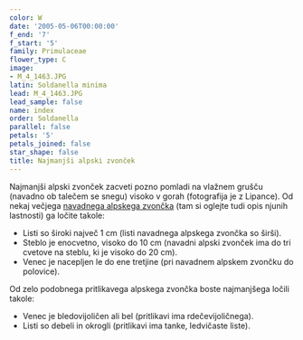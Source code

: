 ```yaml
---
color: W
date: '2005-05-06T00:00:00'
f_end: '7'
f_start: '5'
family: Primulaceae
flower_type: C
image:
- M_4_1463.JPG
latin: Soldanella minima
lead: M_4_1463.JPG
lead_sample: false
name: index
order: Soldanella
parallel: false
petals: '5'
petals_joined: false
star_shape: false
title: Najmanjši alpski zvonček
---
```

Najmanjši alpski zvonček zacveti pozno pomladi na vlažnem grušču (navadno ob talečem se snegu) visoko v gorah (fotografija je z Lipance). Od nekaj večjega [navadnega alpskega zvončka](../SoldanellaAlpina(NavadniAlpskiZvoncek)/si_SoldanellaAlpina(NavadniAlpskiZvoncek).asp) (tam si oglejte tudi opis njunih lastnosti) ga ločite takole:

-   Listi so široki največ 1 cm (listi navadnega alpskega zvončka so širši).
-   Steblo je enocvetno, visoko do 10 cm (navadni alpski zvonček ima do tri cvetove na steblu, ki je visoko do 20 cm).
-   Venec je nacepljen le do ene tretjine (pri navadnem alpskem zvončku do polovice).

Od zelo podobnega pritlikavega alpskega zvončka boste najmanjšega ločili takole:

-   Venec je bledovijoličen ali bel (pritlikavi ima rdečevijoličnega).
-   Listi so debeli in okrogli (pritlikavi ima tanke, ledvičaste liste).
